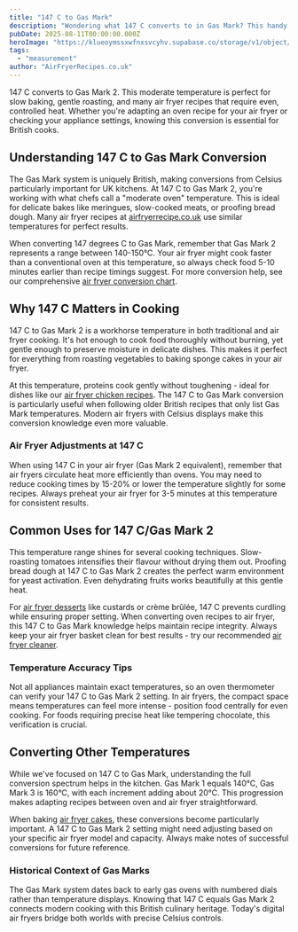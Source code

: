 ```yaml
---
title: "147 C to Gas Mark"
description: "Wondering what 147 C converts to in Gas Mark? This handy guide breaks it down for both ovens and air fryers. Learn the exact conversion plus handy cooking tips. Perfect for baking, roasting, and air frying success."
pubDate: 2025-08-11T00:00:00.000Z
heroImage: "https://klueoymssxwfnxsvcyhv.supabase.co/storage/v1/object/public/md/147-c-to-gas-mark-854e4bd1.png"
tags:
  - "measurement"
author: "AirFryerRecipes.co.uk"
---
```


<p id="">147 C converts to Gas Mark 2. This moderate temperature is perfect for slow baking, gentle roasting, and many air fryer recipes that require even, controlled heat. Whether you're adapting an oven recipe for your air fryer or checking your appliance settings, knowing this conversion is essential for British cooks.</p><h2 id="">Understanding 147 C to Gas Mark Conversion</h2><p id="">The Gas Mark system is uniquely British, making conversions from Celsius particularly important for UK kitchens. At 147 C to Gas Mark 2, you're working with what chefs call a "moderate oven" temperature. This is ideal for delicate bakes like meringues, slow-cooked meats, or proofing bread dough. Many air fryer recipes at <a href="https://www.airfryerrecipe.co.uk/recipes" id="">airfryerrecipe.co.uk</a> use similar temperatures for perfect results.</p><p id="">When converting 147 degrees C to Gas Mark, remember that Gas Mark 2 represents a range between 140-150°C. Your air fryer might cook faster than a conventional oven at this temperature, so always check food 5-10 minutes earlier than recipe timings suggest. For more conversion help, see our comprehensive <a href="https://www.airfryerrecipe.co.uk/air-fryer-conversion-chart" id="">air fryer conversion chart</a>.</p><h2 id="">Why 147 C Matters in Cooking</h2><p id="">147 C to Gas Mark 2 is a workhorse temperature in both traditional and air fryer cooking. It's hot enough to cook food thoroughly without burning, yet gentle enough to preserve moisture in delicate dishes. This makes it perfect for everything from roasting vegetables to baking sponge cakes in your air fryer.</p><p id="">At this temperature, proteins cook gently without toughening - ideal for dishes like our <a href="https://www.airfryerrecipe.co.uk/recipe-category/chicken" id="">air fryer chicken recipes</a>. The 147 C to Gas Mark conversion is particularly useful when following older British recipes that only list Gas Mark temperatures. Modern air fryers with Celsius displays make this conversion knowledge even more valuable.</p><h3 id="">Air Fryer Adjustments at 147 C</h3><p id="">When using 147 C in your air fryer (Gas Mark 2 equivalent), remember that air fryers circulate heat more efficiently than ovens. You may need to reduce cooking times by 15-20% or lower the temperature slightly for some recipes. Always preheat your air fryer for 3-5 minutes at this temperature for consistent results.</p><h2 id="">Common Uses for 147 C/Gas Mark 2</h2><p id="">This temperature range shines for several cooking techniques. Slow-roasting tomatoes intensifies their flavour without drying them out. Proofing bread dough at 147 C to Gas Mark 2 creates the perfect warm environment for yeast activation. Even dehydrating fruits works beautifully at this gentle heat.</p><p id="">For <a href="https://www.airfryerrecipe.co.uk/recipe-category/dessert" id="">air fryer desserts</a> like custards or crème brûlée, 147 C prevents curdling while ensuring proper setting. When converting oven recipes to air fryer, this 147 C to Gas Mark knowledge helps maintain recipe integrity. Always keep your air fryer basket clean for best results - try our recommended <a href="https://www.airfryerrecipe.co.uk/air-fryer-cleaner" id="">air fryer cleaner</a>.</p><h3 id="">Temperature Accuracy Tips</h3><p id="">Not all appliances maintain exact temperatures, so an oven thermometer can verify your 147 C to Gas Mark 2 setting. In air fryers, the compact space means temperatures can feel more intense - position food centrally for even cooking. For foods requiring precise heat like tempering chocolate, this verification is crucial.</p><h2 id="">Converting Other Temperatures</h2><p id="">While we've focused on 147 C to Gas Mark, understanding the full conversion spectrum helps in the kitchen. Gas Mark 1 equals 140°C, Gas Mark 3 is 160°C, with each increment adding about 20°C. This progression makes adapting recipes between oven and air fryer straightforward.</p><p id="">When baking <a href="https://www.airfryerrecipe.co.uk/recipe-category/cakes" id="">air fryer cakes</a>, these conversions become particularly important. A 147 C to Gas Mark 2 setting might need adjusting based on your specific air fryer model and capacity. Always make notes of successful conversions for future reference.</p><h3 id="">Historical Context of Gas Marks</h3><p id="">The Gas Mark system dates back to early gas ovens with numbered dials rather than temperature displays. Knowing that 147 C equals Gas Mark 2 connects modern cooking with this British culinary heritage. Today's digital air fryers bridge both worlds with precise Celsius controls.</p>